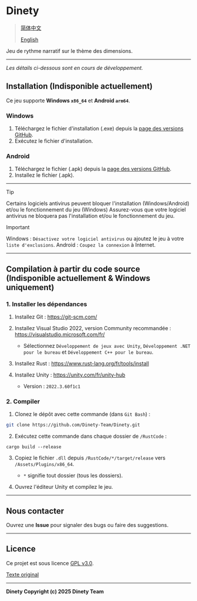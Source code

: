 # Dinety

> [简体中文](./README_zh.md)
>
> [English](./README.md)

Jeu de rythme narratif sur le thème des dimensions.

---

*Les détails ci-dessous sont en cours de développement.*

## Installation (Indisponible actuellement)

Ce jeu supporte **Windows `x86_64`** et **Android `arm64`**.

### Windows

1. Téléchargez le fichier d'installation (.exe) depuis la [page des versions GitHub](https://github.com/Dinety-Team/Dinety/release).
2. Exécutez le fichier d'installation.

### Android

1. Téléchargez le fichier (.apk) depuis la [page des versions GitHub](https://github.com/Dinety-Team/Dinety/release).
2. Installez le fichier (.apk).

---

>[!TIP]
>Certains logiciels antivirus peuvent bloquer l'installation
(Windows/Android) et/ou le fonctionnement du jeu (Windows)
>Assurez-vous que votre logiciel antivirus ne bloquera pas 
l'installation et/ou le fonctionnement du jeu.

>[!IMPORTANT]
>Windows : `Désactivez votre logiciel antivirus` ou ajoutez le jeu à votre `liste d'exclusions`.
>Android : `Coupez la connexion` à Internet.

---

## Compilation à partir du code source (Indisponible actuellement & Windows uniquement)

### 1. Installer les dépendances

1. Installez Git : <https://git-scm.com/>

2. Installez Visual Studio 2022, version Community recommandée : <https://visualstudio.microsoft.com/fr/>
    - Sélectionnez `Développement de jeux avec Unity`, `Développement .NET pour le bureau` et `Développement C++ pour le bureau`.

3. Installez Rust : <https://www.rust-lang.org/fr/tools/install>

4. Installez Unity : <https://unity.com/fr/unity-hub>
    - Version : `2022.3.60f1c1`

### 2. Compiler

1. Clonez le dépôt avec cette commande (dans `Git Bash`) :
```bash
git clone https://github.com/Dinety-Team/Dinety.git
```

2. Exécutez cette commande dans chaque dossier de `/RustCode` :
```pwsh
cargo build --release
```

3. Copiez le fichier `.dll` depuis `/RustCode/*/target/release` vers `/Assets/Plugins/x86_64`.
    - `*` signifie tout dossier (tous les dossiers).

4. Ouvrez l'éditeur Unity et compilez le jeu.

---

## Nous contacter

Ouvrez une **Issue** pour signaler des bugs ou faire des suggestions.

---

## Licence

Ce projet est sous licence [GPL v3.0](LICENSE.md).

[Texte original](https://www.gnu.org/licenses/gpl-3.0.html#license-text)

---
**Dinety Copyright (c) 2025 Dinety Team**
